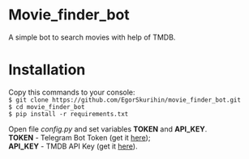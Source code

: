 # Movie_finder_bot
A simple bot to search movies with help of TMDB.
# Installation
Copy this commands to your console:  
`$ git clone https://github.com/EgorSkurihin/movie_finder_bot.git`  
`$ cd movie_finder_bot`  
`$ pip install -r requirements.txt`  

Open file *config.py* and set variables **TOKEN** and **API_KEY**.  
**TOKEN** - Telegram Bot Token (get it [here](https://web.telegram.org/#/im?p=@BotFather));  
**API_KEY** - TMDB API Key (get it [here](https://developers.themoviedb.org/3/getting-started/introduction)). 
